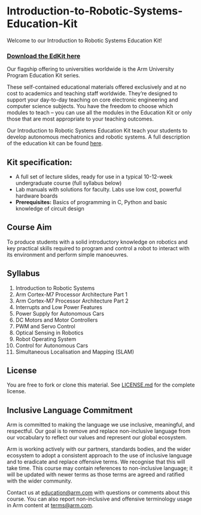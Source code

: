 
# Introduction-to-Robotic-Systems-Education-Kit

Welcome to our Introduction to Robotic Systems Education Kit!

### [Download the EdKit here](https://github.com/arm-university/Introduction-to-Robotic-Systems-Education-Kit/archive/refs/heads/main.zip)

Our flagship offering to universities worldwide is the Arm University Program Education Kit series.

These self-contained educational materials offered exclusively and at no cost to academics and teaching staff worldwide. They’re designed to support your day-to-day teaching on core electronic engineering and computer science subjects. You have the freedom to choose which modules to teach – you can use all the modules in the Education Kit or only those that are most appropriate to your teaching outcomes.

Our Introduction to Robotic Systems Education Kit teach your students to develop autonomous mechatronics and robotic systems. A full description of the education kit can be found [here](https://www.arm.com/resources/education/education-kits/introduction-to-robotic-systems).

 ## Kit specification:

* A full set of lecture slides, ready for use in a typical 10-12-week undergraduate course (full syllabus below)
* Lab manuals with solutions for faculty. Labs use low cost, powerful hardware boards
* **Prerequisites:** Basics of programming in C, Python and basic knowledge of circuit design

## Course Aim
To produce students with a solid introductory knowledge on robotics and key practical skills required to program and control a robot to interact with its environment and perform simple manoeuvres.

## Syllabus
1. Introduction to Robotic Systems
1. Arm Cortex-M7 Processor Architecture Part 1
1. Arm Cortex-M7 Processor Architecture Part 2
1. Interrupts and Low Power Features
1. Power Supply for Autonomous Cars
1. DC Motors and Motor Controllers
1. PWM and Servo Control
1. Optical Sensing in Robotics
1. Robot Operating System
1. Control for Autonomous Cars
1. Simultaneous Localisation and Mapping (SLAM)

## License
You are free to fork or clone this material. See [LICENSE.md](https://github.com/arm-university/Introduction-to-Robotic-Systems-Education-Kit/blob/main/License/LICENSE.md) for the complete license.

## Inclusive Language Commitment
Arm is committed to making the language we use inclusive, meaningful, and respectful. Our goal is to remove and replace non-inclusive language from our vocabulary to reflect our values and represent our global ecosystem.
 
Arm is working actively with our partners, standards bodies, and the wider ecosystem to adopt a consistent approach to the use of inclusive language and to eradicate and replace offensive terms. We recognise that this will take time. This course may contain references to non-inclusive language; it will be updated with newer terms as those terms are agreed and ratified with the wider community. 
 
Contact us at education@arm.com with questions or comments about this course. You can also report non-inclusive and offensive terminology usage in Arm content at terms@arm.com.
